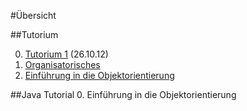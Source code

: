 #Übersicht

##Tutorium

0. [Tutorium 1](kit-tut/programmieren-2012/tut/tut1.md) (26.10.12)
  0. [Organisatorisches](kit-tut/programmieren-2012/tut/tut1.md#organisatorisches)
  0. [Einführung in die Objektorientierung](kit-tut/programmieren-2012/tut/tut1.md#einfuehrung####)

##Java Tutorial
0. Einführung in die Objektorientierung
